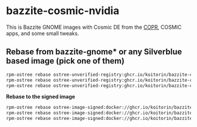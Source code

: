 # bazzite-cosmic-nvidia

This is Bazzite GNOME images with Cosmic DE from the [COPR](https://copr.fedorainfracloud.org/coprs/ryanabx/cosmic-epoch/), COSMIC apps, and some small tweaks.

## Rebase from bazzite-gnome* or any Silverblue based image (pick one of them)

```bash
rpm-ostree rebase ostree-unverified-registry:ghcr.io/koitorin/bazzite-cosmic:latest
rpm-ostree rebase ostree-unverified-registry:ghcr.io/koitorin/bazzite-cosmic-nvidia:latest
rpm-ostree rebase ostree-unverified-registry:ghcr.io/koitorin/bazzite-cosmic-nvidia-open:latest
```

**Rebase to the signed image**

```bash
rpm-ostree rebase ostree-image-signed:docker://ghcr.io/koitorin/bazzite-cosmic:latest
rpm-ostree rebase ostree-image-signed:docker://ghcr.io/koitorin/bazzite-cosmic-nvidia:latest
rpm-ostree rebase ostree-image-signed:docker://ghcr.io/koitorin/bazzite-cosmic-nvidia-open:latest
```
